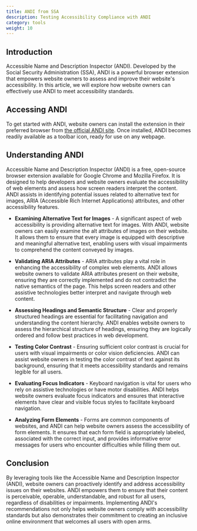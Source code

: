 ```yaml
---
title: ANDI from SSA
description: Testing Accessibility Compliance with ANDI 
category: tools
weight: 10
---
```


## Introduction

Accessible Name and Description Inspector (ANDI). Developed by the Social Security Administration (SSA), ANDI is a powerful browser extension that empowers website owners to assess and improve their website's accessibility. In this article, we will explore how website owners can effectively use ANDI to meet accessibility standards.

## Accessing ANDI 

To get started with ANDI, website owners can install the extension in their preferred browser from [the official ANDI site](https://www.ssa.gov/accessibility/andi/help/install.html). Once installed, ANDI becomes readily available as a toolbar icon, ready for use on any webpage.


## Understanding ANDI

Accessible Name and Description Inspector (ANDI) is a free, open-source browser extension available for Google Chrome and Mozilla Firefox. It is designed to help developers and website owners evaluate the accessibility of web elements and assess how screen readers interpret the content. ANDI assists in identifying potential issues related to alternative text for images, ARIA (Accessible Rich Internet Applications) attributes, and other accessibility features.

* **Examining Alternative Text for Images** - A significant aspect of web accessibility is providing alternative text for images. With ANDI, website owners can easily examine the alt attributes of images on their website. It allows them to ensure that every image is equipped with descriptive and meaningful alternative text, enabling users with visual impairments to comprehend the content conveyed by images.

* **Validating ARIA Attributes** - ARIA attributes play a vital role in enhancing the accessibility of complex web elements. ANDI allows website owners to validate ARIA attributes present on their website, ensuring they are correctly implemented and do not contradict the native semantics of the page. This helps screen readers and other assistive technologies better interpret and navigate through web content.

* **Assessing Headings and Semantic Structure** - Clear and properly structured headings are essential for facilitating navigation and understanding the content hierarchy. ANDI enables website owners to assess the hierarchical structure of headings, ensuring they are logically ordered and follow best practices in web development.

* **Testing Color Contrast** - Ensuring sufficient color contrast is crucial for users with visual impairments or color vision deficiencies. ANDI can assist website owners in testing the color contrast of text against its background, ensuring that it meets accessibility standards and remains legible for all users.

* **Evaluating Focus Indicators** - Keyboard navigation is vital for users who rely on assistive technologies or have motor disabilities. ANDI helps website owners evaluate focus indicators and ensures that interactive elements have clear and visible focus styles to facilitate keyboard navigation.

* **Analyzing Form Elements** - Forms are common components of websites, and ANDI can help website owners assess the accessibility of form elements. It ensures that each form field is appropriately labeled, associated with the correct input, and provides informative error messages for users who encounter difficulties while filling them out.

## Conclusion

By leveraging tools like the Accessible Name and Description Inspector (ANDI), website owners can proactively identify and address accessibility issues on their websites. ANDI empowers them to ensure that their content is perceivable, operable, understandable, and robust for all users, regardless of disabilities or impairments. Implementing ANDI's recommendations not only helps website owners comply with accessibility standards but also demonstrates their commitment to creating an inclusive online environment that welcomes all users with open arms.

